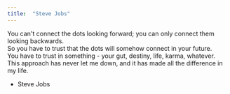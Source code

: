```yaml
---
title:  "Steve Jobs"
---
```


You can't connect the dots looking forward; you can only connect them looking backwards.  
So you have to trust that the dots will somehow connect in your future.  
You have to trust in something - your gut, destiny, life, karma, whatever.  
This approach has never let me down, and it has made all the difference in my life.  
- Steve Jobs